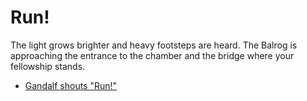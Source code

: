 # **Run!**


The light grows brighter and heavy footsteps are heard.  The Balrog is approaching the entrance to the chamber and the bridge where your fellowship stands.


 - [Gandalf shouts "Run!"](../23/23.md)
 

  
 


  
 
